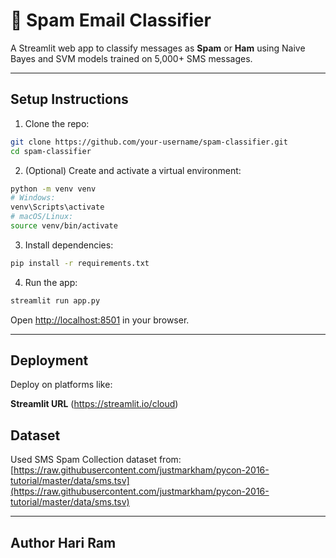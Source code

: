 # 📧 Spam Email Classifier

A Streamlit web app to classify messages as **Spam** or **Ham** using Naive Bayes and SVM models trained on 5,000+ SMS messages.

---

## Setup Instructions

1. Clone the repo:

```bash
git clone https://github.com/your-username/spam-classifier.git
cd spam-classifier
```

2. (Optional) Create and activate a virtual environment:

```bash
python -m venv venv
# Windows:
venv\Scripts\activate
# macOS/Linux:
source venv/bin/activate
```

3. Install dependencies:

```bash
pip install -r requirements.txt
```

4. Run the app:

```bash
streamlit run app.py
```

Open [http://localhost:8501](http://localhost:8501) in your browser.

---

## Deployment

Deploy on platforms like:

**Streamlit URL** (https://streamlit.io/cloud)


## Dataset

Used SMS Spam Collection dataset from:  
[https://raw.githubusercontent.com/justmarkham/pycon-2016-tutorial/master/data/sms.tsv](https://raw.githubusercontent.com/justmarkham/pycon-2016-tutorial/master/data/sms.tsv)

---

## Author  Hari Ram
